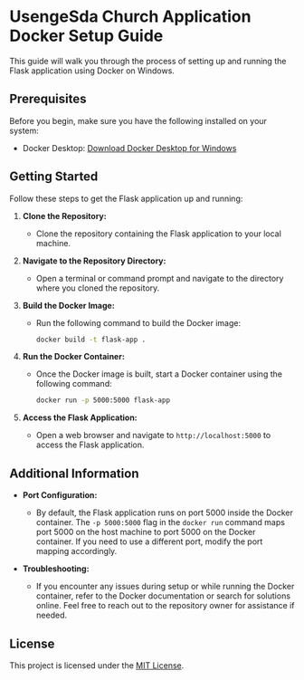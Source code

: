 # UsengeSda Church Application Docker Setup Guide

This guide will walk you through the process of setting up and running the Flask application using Docker on Windows.

## Prerequisites

Before you begin, make sure you have the following installed on your system:

- Docker Desktop: [Download Docker Desktop for Windows](https://www.docker.com/products/docker-desktop)

## Getting Started

Follow these steps to get the Flask application up and running:

1. **Clone the Repository:**
   - Clone the repository containing the Flask application to your local machine.

2. **Navigate to the Repository Directory:**
   - Open a terminal or command prompt and navigate to the directory where you cloned the repository.

3. **Build the Docker Image:**
   - Run the following command to build the Docker image:

     ```bash
     docker build -t flask-app .
     ```

4. **Run the Docker Container:**
   - Once the Docker image is built, start a Docker container using the following command:

     ```bash
     docker run -p 5000:5000 flask-app
     ```

5. **Access the Flask Application:**
   - Open a web browser and navigate to `http://localhost:5000` to access the Flask application.

## Additional Information

- **Port Configuration:**
  - By default, the Flask application runs on port 5000 inside the Docker container. The `-p 5000:5000` flag in the `docker run` command maps port 5000 on the host machine to port 5000 on the Docker container. If you need to use a different port, modify the port mapping accordingly.

- **Troubleshooting:**
  - If you encounter any issues during setup or while running the Docker container, refer to the Docker documentation or search for solutions online. Feel free to reach out to the repository owner for assistance if needed.

## License

This project is licensed under the [MIT License](LICENSE).
